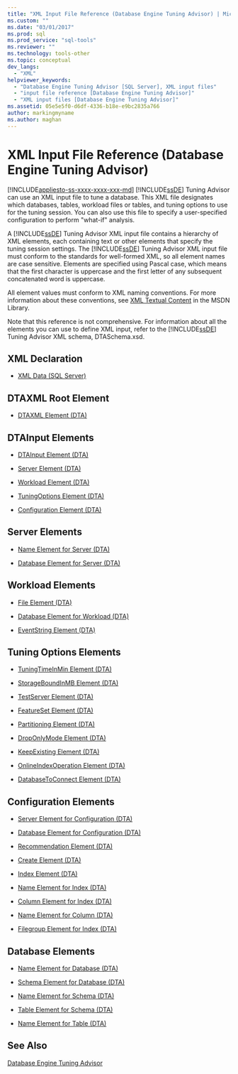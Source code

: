 ```yaml
---
title: "XML Input File Reference (Database Engine Tuning Advisor) | Microsoft Docs"
ms.custom: ""
ms.date: "03/01/2017"
ms.prod: sql
ms.prod_service: "sql-tools"
ms.reviewer: ""
ms.technology: tools-other
ms.topic: conceptual
dev_langs: 
  - "XML"
helpviewer_keywords: 
  - "Database Engine Tuning Advisor [SQL Server], XML input files"
  - "input file reference [Database Engine Tuning Advisor]"
  - "XML input files [Database Engine Tuning Advisor]"
ms.assetid: 05e5e5f0-d6df-4336-b18e-e9bc2835a766
author: markingmyname
ms.author: maghan
---
```

# XML Input File Reference (Database Engine Tuning Advisor)
[!INCLUDE[appliesto-ss-xxxx-xxxx-xxx-md](../../includes/appliesto-ss-xxxx-xxxx-xxx-md.md)]
  [!INCLUDE[ssDE](../../includes/ssde-md.md)] Tuning Advisor can use an XML input file to tune a database. This XML file designates which databases, tables, workload files or tables, and tuning options to use for the tuning session. You can also use this file to specify a user-specified configuration to perform "what-if" analysis.  
  
 A [!INCLUDE[ssDE](../../includes/ssde-md.md)] Tuning Advisor XML input file contains a hierarchy of XML elements, each containing text or other elements that specify the tuning session settings. The [!INCLUDE[ssDE](../../includes/ssde-md.md)] Tuning Advisor XML input file must conform to the standards for well-formed XML, so all element names are case sensitive. Elements are specified using Pascal case, which means that the first character is uppercase and the first letter of any subsequent concatenated word is uppercase.  
  
 All element values must conform to XML naming conventions. For more information about these conventions, see [XML Textual Content](https://go.microsoft.com/fwlink/?LinkId=7614) in the MSDN Library.  
  
 Note that this reference is not comprehensive. For information about all the elements you can use to define XML input, refer to the [!INCLUDE[ssDE](../../includes/ssde-md.md)] Tuning Advisor XML schema, DTASchema.xsd.  
  
## XML Declaration  
  
-   [XML Data &#40;SQL Server&#41;](../../relational-databases/xml/xml-data-sql-server.md)  
  
## DTAXML Root Element  
  
-   [DTAXML Element &#40;DTA&#41;](../../tools/dta/dtaxml-element-dta.md)  
  
## DTAInput Elements  
  
-   [DTAInput Element &#40;DTA&#41;](../../tools/dta/dtainput-element-dta.md)  
  
-   [Server Element &#40;DTA&#41;](../../tools/dta/server-element-dta.md)  
  
-   [Workload Element &#40;DTA&#41;](../../tools/dta/workload-element-dta.md)  
  
-   [TuningOptions Element &#40;DTA&#41;](../../tools/dta/tuningoptions-element-dta.md)  
  
-   [Configuration Element &#40;DTA&#41;](../../tools/dta/configuration-element-dta.md)  
  
## Server Elements  
  
-   [Name Element for Server &#40;DTA&#41;](../../tools/dta/name-element-for-server-dta.md)  
  
-   [Database Element for Server &#40;DTA&#41;](../../tools/dta/database-element-for-server-dta.md)  
  
## Workload Elements  
  
-   [File Element &#40;DTA&#41;](../../tools/dta/file-element-dta.md)  
  
-   [Database Element for Workload &#40;DTA&#41;](../../tools/dta/database-element-for-workload-dta.md)  
  
-   [EventString Element &#40;DTA&#41;](../../tools/dta/eventstring-element-dta.md)  
  
## Tuning Options Elements  
  
-   [TuningTimeInMin Element &#40;DTA&#41;](../../tools/dta/tuningtimeinmin-element-dta.md)  
  
-   [StorageBoundInMB Element &#40;DTA&#41;](../../tools/dta/storageboundinmb-element-dta.md)  
  
-   [TestServer Element &#40;DTA&#41;](../../tools/dta/testserver-element-dta.md)  
  
-   [FeatureSet Element &#40;DTA&#41;](../../tools/dta/featureset-element-dta.md)  
  
-   [Partitioning Element &#40;DTA&#41;](../../tools/dta/partitioning-element-dta.md)  
  
-   [DropOnlyMode Element &#40;DTA&#41;](../../tools/dta/droponlymode-element-dta.md)  
  
-   [KeepExisting Element &#40;DTA&#41;](../../tools/dta/keepexisting-element-dta.md)  
  
-   [OnlineIndexOperation Element &#40;DTA&#41;](../../tools/dta/onlineindexoperation-element-dta.md)  
  
-   [DatabaseToConnect Element &#40;DTA&#41;](../../tools/dta/databasetoconnect-element-dta.md)  
  
## Configuration Elements  
  
-   [Server Element for Configuration &#40;DTA&#41;](../../tools/dta/server-element-for-configuration-dta.md)  
  
-   [Database Element for Configuration &#40;DTA&#41;](../../tools/dta/database-element-for-configuration-dta.md)  
  
-   [Recommendation Element &#40;DTA&#41;](../../tools/dta/recommendation-element-dta.md)  
  
-   [Create Element &#40;DTA&#41;](../../tools/dta/create-element-dta.md)  
  
-   [Index Element &#40;DTA&#41;](../../tools/dta/index-element-dta.md)  
  
-   [Name Element for Index &#40;DTA&#41;](../../tools/dta/name-element-for-index-dta.md)  
  
-   [Column Element for Index &#40;DTA&#41;](../../tools/dta/column-element-for-index-dta.md)  
  
-   [Name Element for Column &#40;DTA&#41;](../../tools/dta/name-element-for-column-dta.md)  
  
-   [Filegroup Element for Index &#40;DTA&#41;](../../tools/dta/filegroup-element-for-index-dta.md)  
  
## Database Elements  
  
-   [Name Element for Database &#40;DTA&#41;](../../tools/dta/name-element-for-database-dta.md)  
  
-   [Schema Element for Database &#40;DTA&#41;](../../tools/dta/schema-element-for-database-dta.md)  
  
-   [Name Element for Schema &#40;DTA&#41;](../../tools/dta/name-element-for-schema-dta.md)  
  
-   [Table Element for Schema &#40;DTA&#41;](../../tools/dta/table-element-for-schema-dta.md)  
  
-   [Name Element for Table &#40;DTA&#41;](../../tools/dta/name-element-for-table-dta.md)  
  
## See Also  
 [Database Engine Tuning Advisor](../../relational-databases/performance/database-engine-tuning-advisor.md)  
  
  
